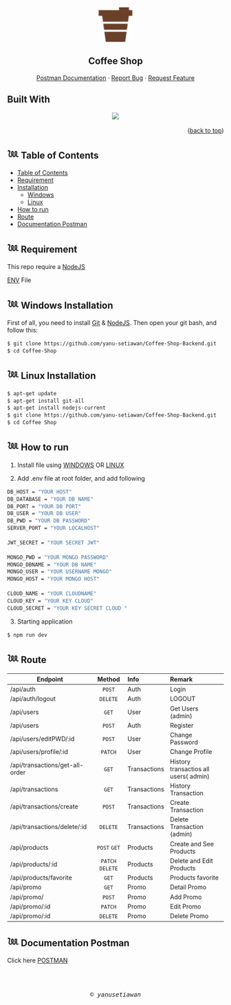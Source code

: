 <a id="readme-top"></a>

<!-- PROJECT LOGO -->
<br />
<div align="center">
  <a href="#">
    <img src="./public/logo123.svg" alt="Logo" width="80" height="80">
  </a>

  <h2 align="center">Coffee Shop</h2>

  <p align="center">
    <a href="https://documenter.getpostman.com/view/26100678/2s93m62Mkp">Postman Documentation</a>
    ·
    <a href="#">Report Bug</a>
    ·
    <a href="#">Request Feature</a>
  </p>
</div>

## Built With

<p align="center">
  <a href="https://skillicons.dev">
    <img src="https://skillicons.dev/icons?i=nodejs,express,postgres,vercel,mongo" />
  </a>
</p>

<p align="right">(<a href="#readme-top">back to top</a>)</p>

## 𓆙 Table of Contents


- [Table of Contents](#𓆙-Table-of-Contents)
- [Requirement](#𓆙-Requirement)
- [Installation](#)
  - [Windows](#𓆙-Windows-Installation)
  - [Linux](#𓆙_Linux_Installation)
- [How to run](#𓆙-How-to-run)
- [Route](#𓆙-Documentation-Postman)
- [Documentation Postman](#𓆙-Documentation-Postman)

## 𓆙 Requirement

This repo require a [NodeJS](https://nodejs.org/)

[ENV](#ENV) File

## 𓆙 Windows Installation

First of all, you need to install [Git](https://git-scm.com/download/win) & [NodeJS](https://nodejs.org/). Then open your git bash, and follow this:<br>

```sh
$ git clone https://github.com/yanu-setiawan/Coffee-Shop-Backend.git
$ cd Coffee-Shop
```

## 𓆙 Linux Installation

```sh
$ apt-get update
$ apt-get install git-all
$ apt-get install nodejs-current
$ git clone https://github.com/yanu-setiawan/Coffee-Shop-Backend.git
$ cd Coffee Shop
```

## 𓆙 How to run

1. Install file using [WINDOWS](#Windows-Installation) OR [LINUX](Linux-Installation)

2. Add .env file at root folder, and add following

```sh
DB_HOST = "YOUR HOST"
DB_DATABASE = "YOUR DB NAME"
DB_PORT = "YOUR DB PORT"
DB_USER = "YOUR DB USER"
DB_PWD = "YOUR DB PASSWORD"
SERVER_PORT = "YOUR LOCALHOST"

JWT_SECRET = "YOUR SECRET JWT"

MONGO_PWD = "YOUR MONGO PASSWORD"
MONGO_DBNAME = "YOUR DB NAME"
MONGO_USER = "YOUR USERNAME MONGO"
MONGO_HOST = "YOUR MONGO HOST"

CLOUD_NAME = "YOUR CLOUDNAME"
CLOUD_KEY = "YOUR KEY CLOUD"
CLOUD_SECRET = "YOUR KEY SECRET CLOUD "

```

3. Starting application

```sh
$ npm run dev
```

## 𓆙 Route

| Endpoint                       |      Method      | Info         | Remark                                |
| ----------------------------   | :--------------: | :----------- | :------------------------------------ |
| /api/auth                      |      `POST`      | Auth         | Login                                 |
| /api/auth/logout               |      `DELETE`    | Auth         | LOGOUT                                |
| /api/users                     |      `GET`       | User         | Get Users (admin)                     |
| /api/users                     |      `POST`      | Auth         | Register                              |
| /api/users/editPWD/:id         |      `POST`      | User         | Change Password                       |
| /api/users/profile/:id         |     `PATCH`      | User         | Change Profile                        |
| /api/transactions/get-all-order|      `GET`       | Transactions | History transactios all users( admin) |
| /api/transactions              |      `GET`       | Transactions | History Transaction                   |
| /api/transactions/create       |      `POST`      | Transactions | Create Transaction                    |
| /api/transactions/delete/:id   |     `DELETE`     | Transactions | Delete Transaction (admin)            |
| /api/products                  |   `POST` `GET`   | Products     | Create and See Products               |
| /api/products/:id              | `PATCH` `DELETE` | Products     | Delete and Edit Products              |
| /api/products/favorite         |      `GET`       | Products     | Products favorite                     |
| /api/promo                     |      `GET`       | Promo        | Detail Promo                          |
| /api/promo/                    |      `POST`      | Promo        | Add Promo                             |
| /api/promo/:id                 |      `PATCH`     | Promo        | Edit Promo                            |
| /api/promo/:id                 |     `DELETE`     | Promo        | Delete Promo                          |

## 𓆙 Documentation Postman

Click here [POSTMAN](https://documenter.getpostman.com/view/26100678/2s93m62Mkp)

<BR>
<BR>

<p align="center"> <samp><i>&copy; yanusetiawan </i></samp> </p>
